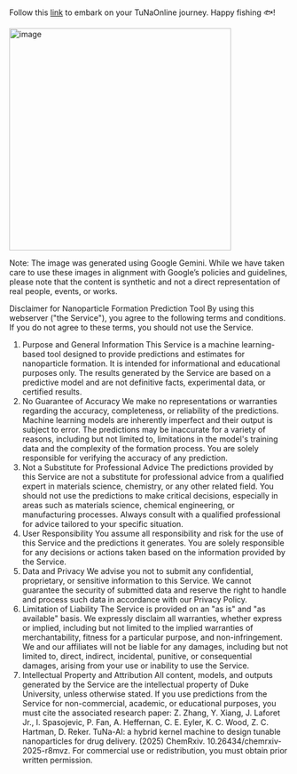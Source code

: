 Follow this [link](https://colab.research.google.com/drive/1N6HIPZ5dDDDnTXMTwGPbjkceb3q_TJ8t?usp=sharing) to embark on your TuNaOnline journey. Happy fishing 🐟!

<img width="400" height="400" alt="image" src="https://github.com/user-attachments/assets/27b880b8-5e76-447a-b1b2-5ba5ef221152" />

Note: The image was generated using Google Gemini. While we have taken care to use these images in alignment with Google’s policies and guidelines, please note that the content is synthetic and not a direct representation of real people, events, or works.


Disclaimer for Nanoparticle Formation Prediction Tool
By using this webserver ("the Service"), you agree to the following terms and conditions. If you do not agree to these terms, you should not use the Service.
1. Purpose and General Information
This Service is a machine learning-based tool designed to provide predictions and estimates for nanoparticle formation. It is intended for informational and educational purposes only. The results generated by the Service are based on a predictive model and are not definitive facts, experimental data, or certified results.
2. No Guarantee of Accuracy
We make no representations or warranties regarding the accuracy, completeness, or reliability of the predictions. Machine learning models are inherently imperfect and their output is subject to error. The predictions may be inaccurate for a variety of reasons, including but not limited to, limitations in the model's training data and the complexity of the formation process. You are solely responsible for verifying the accuracy of any prediction.
3. Not a Substitute for Professional Advice
The predictions provided by this Service are not a substitute for professional advice from a qualified expert in materials science, chemistry, or any other related field. You should not use the predictions to make critical decisions, especially in areas such as materials science, chemical engineering, or manufacturing processes. Always consult with a qualified professional for advice tailored to your specific situation.
4. User Responsibility
You assume all responsibility and risk for the use of this Service and the predictions it generates. You are solely responsible for any decisions or actions taken based on the information provided by the Service.
5. Data and Privacy
We advise you not to submit any confidential, proprietary, or sensitive information to this Service. We cannot guarantee the security of submitted data and reserve the right to handle and process such data in accordance with our Privacy Policy.
6. Limitation of Liability
The Service is provided on an "as is" and "as available" basis. We expressly disclaim all warranties, whether express or implied, including but not limited to the implied warranties of merchantability, fitness for a particular purpose, and non-infringement. We and our affiliates will not be liable for any damages, including but not limited to, direct, indirect, incidental, punitive, or consequential damages, arising from your use or inability to use the Service.
7. Intellectual Property and Attribution
All content, models, and outputs generated by the Service are the intellectual property of Duke University, unless otherwise stated.
If you use predictions from the Service for non-commercial, academic, or educational purposes, you must cite the associated research paper:
Z. Zhang, Y. Xiang, J. Laforet Jr., I. Spasojevic, P. Fan, A. Heffernan, C. E. Eyler, K. C. Wood, Z. C. Hartman, D. Reker. TuNa-AI: a hybrid kernel machine to design tunable nanoparticles for drug delivery. (2025) ChemRxiv. 10.26434/chemrxiv-2025-r8mvz.
For commercial use or redistribution, you must obtain prior written permission.
